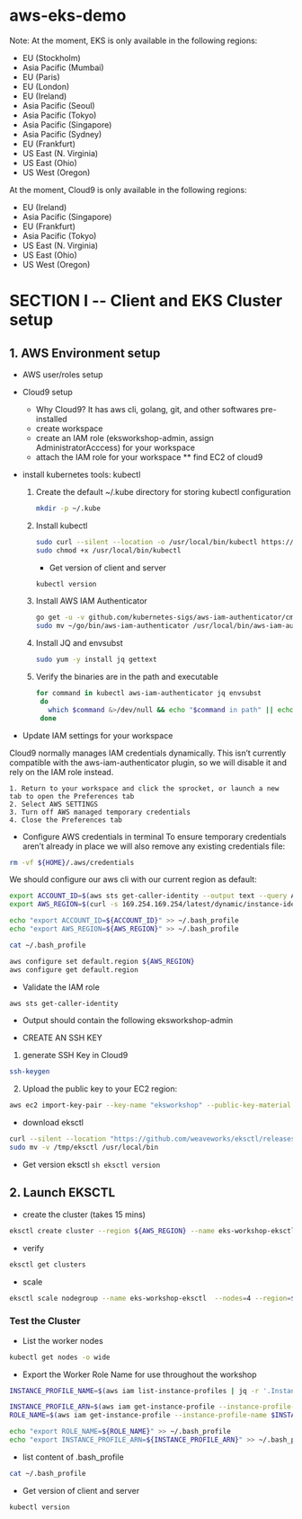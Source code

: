 # aws-eks-demo

Note: 
At the moment, EKS is only available in the following regions:
- EU (Stockholm)
- Asia Pacific (Mumbai)
- EU (Paris)
- EU (London)
- EU (Ireland)
- Asia Pacific (Seoul)
- Asia Pacific (Tokyo)
- Asia Pacific (Singapore)
- Asia Pacific (Sydney)
- EU (Frankfurt)
- US East (N. Virginia)
- US East (Ohio)
- US West (Oregon)

At the moment, Cloud9 is only available in the following regions:
- EU (Ireland)
- Asia Pacific (Singapore)
- EU (Frankfurt)
- Asia Pacific (Tokyo)
- US East (N. Virginia)
- US East (Ohio)
- US West (Oregon)

# SECTION I -- Client and EKS Cluster setup

## 1. AWS Environment setup
 - AWS user/roles setup 
 - Cloud9 setup
   * Why Cloud9? It has aws cli, golang, git, and other softwares pre-installed
   * create workspace
   * create an IAM role (eksworkshop-admin, assign AdministratorAcccess) for your workspace
   * attach the IAM role for your workspace 
      ** find EC2 of cloud9
 - install kubernetes tools: kubectl
   1. Create the default ~/.kube directory for storing kubectl configuration 
      ```sh
	  mkdir -p ~/.kube
	  ```
   2. Install kubectl
      ```sh
	  sudo curl --silent --location -o /usr/local/bin/kubectl https://amazon-eks.s3-us-west-2.amazonaws.com/1.12.7/2019-03-27/bin/linux/amd64/kubectl
      sudo chmod +x /usr/local/bin/kubectl
 	  ```

      - Get version of client and server
      ```sh
      kubectl version
      ```

   3. Install AWS IAM Authenticator
      ```sh
	  go get -u -v github.com/kubernetes-sigs/aws-iam-authenticator/cmd/aws-iam-authenticator
      sudo mv ~/go/bin/aws-iam-authenticator /usr/local/bin/aws-iam-authenticator
	  ```
   4. Install JQ and envsubst
      ```sh
      sudo yum -y install jq gettext
	  ```
   5. Verify the binaries are in the path and executable
       ```sh
       for command in kubectl aws-iam-authenticator jq envsubst
        do
          which $command &>/dev/null && echo "$command in path" || echo "$command NOT FOUND"
        done
       ```
  
  - Update IAM settings for your workspace 
   
   Cloud9 normally manages IAM credentials dynamically. This isn’t currently compatible with the aws-iam-authenticator plugin, 
   so we will disable it and rely on the IAM role instead.
   
    1. Return to your workspace and click the sprocket, or launch a new tab to open the Preferences tab
    2. Select AWS SETTINGS
    3. Turn off AWS managed temporary credentials
    4. Close the Preferences tab


  - Configure AWS credentials in terminal
   To ensure temporary credentials aren’t already in place we will also remove any existing credentials file:
   ```sh
   rm -vf ${HOME}/.aws/credentials
   ```
 
   We should configure our aws cli with our current region as default:
 
   ```sh
   export ACCOUNT_ID=$(aws sts get-caller-identity --output text --query Account)
   export AWS_REGION=$(curl -s 169.254.169.254/latest/dynamic/instance-identity/document | jq -r '.region')

   echo "export ACCOUNT_ID=${ACCOUNT_ID}" >> ~/.bash_profile
   echo "export AWS_REGION=${AWS_REGION}" >> ~/.bash_profile

   cat ~/.bash_profile

   aws configure set default.region ${AWS_REGION}
   aws configure get default.region
  ```
   
   - Validate the IAM role
   ```sh
   aws sts get-caller-identity
   ```
   * Output should contain the following
    eksworkshop-admin

 - CREATE AN SSH KEY
  1. generate SSH Key in Cloud9
   ```sh
   ssh-keygen
   ```
  2. Upload the public key to your EC2 region:
   ```sh
   aws ec2 import-key-pair --key-name "eksworkshop" --public-key-material file://~/.ssh/id_rsa.pub
   ```
   
  - download eksctl
   ```sh
   curl --silent --location "https://github.com/weaveworks/eksctl/releases/download/latest_release/eksctl_$(uname -s)_amd64.tar.gz" | tar xz -C /tmp
   sudo mv -v /tmp/eksctl /usr/local/bin
   ```

   - Get version eksctl
    ```sh
     eksctl version
    ```

## 2. Launch EKSCTL

  - create the cluster (takes 15 mins)
  ```sh
  eksctl create cluster --region ${AWS_REGION} --name eks-workshop-eksctl --nodes=3
  ```
  
  - verify
  ```sh
  eksctl get clusters
  ```
  
  - scale
  ```sh
  eksctl scale nodegroup --name eks-workshop-eksctl  --nodes=4 --region=${AWS_REGION}
  ```



### Test the Cluster
- List the worker nodes
```sh
kubectl get nodes -o wide
```

- Export the Worker Role Name for use throughout the workshop

```sh
INSTANCE_PROFILE_NAME=$(aws iam list-instance-profiles | jq -r '.InstanceProfiles[].InstanceProfileName' | grep nodegroup)

INSTANCE_PROFILE_ARN=$(aws iam get-instance-profile --instance-profile-name $INSTANCE_PROFILE_NAME | jq -r '.InstanceProfile.Arn')
ROLE_NAME=$(aws iam get-instance-profile --instance-profile-name $INSTANCE_PROFILE_NAME | jq -r '.InstanceProfile.Roles[] | .RoleName')

echo "export ROLE_NAME=${ROLE_NAME}" >> ~/.bash_profile
echo "export INSTANCE_PROFILE_ARN=${INSTANCE_PROFILE_ARN}" >> ~/.bash_profile
```

- list content of  .bash_profile
```sh
cat ~/.bash_profile
```

- Get version of client and server
```sh
kubectl version
```
